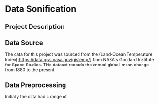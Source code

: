 # Data Sonification

## Project Description

## Data Source
The data for this project was sourced from the (Land-Ocean Temperature Index)[https://data.giss.nasa.gov/gistemp/] from NASA's Goddard Institute for Space Studies. This dataset records the annual global-mean change from 1880 to the present.

## Data Preprocessing
Initially the data had a range of 
